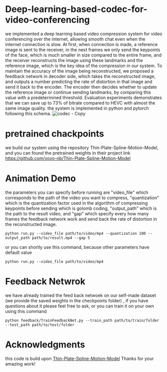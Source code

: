# Deep-learning-based-codec-for-video-conferencing
we implemented a deep learning based video compression system for video conferencing over the internet, allowing smooth chat even when the internet connection is slow. At first, when connection is made, a reference image is sent to the receiver, in the next frames we only send the keypoints of the face, which is much smaller in size compared to the entire frame, and the receiver reconstructs the image using these landmarks and the reference image, which is the key idea of the compression in our system. To maintain the accuracy of the image being reconstructed, we proposed a feedback network in decoder side, which takes the reconstructed image, and outputs a number predicting the rate of distortion in that image and send it back to the encoder. The encoder then decides whether to update the reference image or continue sending landmarks, by comparing this value with a predetermined threshold.
Evaluation experiments demonstrates that we can save up to 73% of bitrate compared to HEVC with almost the same image quality. 
the system is implemented in python and pytorch following this schema.
![codec - Copy](https://github.com/BaherMh/Deep-learning-based-codec-for-video-conferencing/assets/105556066/c93570f7-2986-4309-aa8d-eab1f39582e9)


# pretrained chackpoints
we build our system using the repository Thin-Plate-Spline-Motion-Model, and you can found the pretrained weights in their project link https://github.com/yoyo-nb/Thin-Plate-Spline-Motion-Model

# Animation Demo

the parameters you can specify before running are "video_file" which corresponds to the path of the video you want to compress, "quantization" which is the quantization factor used in the algorithm of compressing keypoints before sending which is golomb coding, "output_path" which is the path to the result video, and "gap" which specify every how many frames the feedback network work and send back the rate of distortion in the reconstructed image.

```console
python run.py --video_file path/to/video/mp4 --quantization 100 --output_path path/to/result.mp4 --gap 5
```
or you can shortly use this command, because other parameters have default value

```console
python run.py --video_file path/to/video/mp4
```

# Feedback Netwrok
we have already trained the feed back netwoek on our self-made dataset (we provide the saved weights in the checkpoints folder) , if you have questions about it please feel free to ask, or you can train it on your own using this command

```console
python feedback/TrainFeedbackNet.py --train_path path/to/train/folder --test_path path/to/test/folder 
```

# Acknowledgments
this code is build upon <a href="https://github.com/yoyo-nb/Thin-Plate-Spline-Motion-Model" target="_blank">Thin-Plate-Spline-Motion-Model</a>
Thanks for your amazing work!




